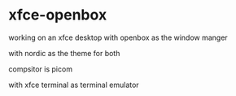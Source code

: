 # xfce-openbox
  working on an xfce desktop with openbox as the window manger

with nordic as the theme for both

compsitor is picom 

with xfce terminal as terminal emulator 
